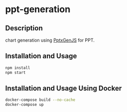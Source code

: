 
# ppt-generation

## Description
chart generation using [PptxGenJS](https://gitbrent.github.io/PptxGenJS/) for PPT.

## Installation and Usage

```bash
npm install
npm start
```

## Installation and Usage Using Docker

```bash
docker-compose build --no-cache
docker-compose up
```